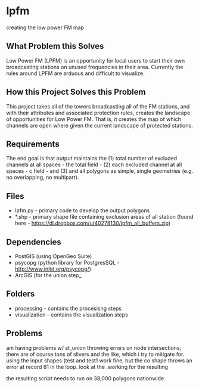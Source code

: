 lpfm
====

creating the low power FM map

What Problem this Solves
------------------------
Low Power FM (LPFM) is an opportunity for local users to start their own broadcasting stations on unused frequencies in their area.  Currently the rules around LPFM are arduous and difficult to visualize.

How this Project Solves this Problem
------------------------------------
This project takes all of the towers broadcasting all of the FM stations, and with their attributes and associated protection rules, creates the landscape of opportunities for Low Power FM.  That is, it creates the map of which channels are open where given the current landscape of protected stations.

Requirements
------------
The end goal is that output maintains the (1) total number of excluded channels at all spaces - the total field -  (2) each excluded channel at all spaces - c<number> field - and (3) and all polygons as simple, single geometries (e.g. no overlapping, no multipart).

Files
------
- lpfm.py - primary code to develop the output polygons 
- *.shp - primary shape file containing exclusion areas of all station 
		(found here - https://dl.dropbox.com/u/40278130/lpfm_all_buffers.zip)

Dependencies
------------
- PostGIS (using OpenGeo Suite)
- psycopg (python library for PostgresSQL - http://www.initd.org/psycopg/)
- ArcGIS (for the union step_

Folders
-------
- processing - contains the procesisng steps
- visualization - contains the visualization steps

Problems 
--------
am having problems w/ st_union throwing errors on node intersections; there are of course tons of slivers and the like, which i try to mitigate for.
using the input shapes (test and test1 work fine, but the co shape throws an error at record 81 in the loop.  look at the <schema>.working for the resulting

the resulting script needs to run on 38,000 polygons nationwide